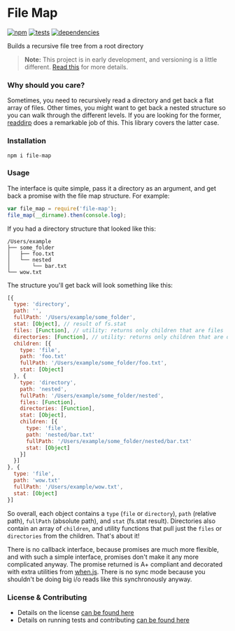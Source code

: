 # File Map

[![npm](http://img.shields.io/npm/v/file-map.svg?style=flat)](https://badge.fury.io/js/file-map) [![tests](http://img.shields.io/travis/jenius/file-map/master.svg?style=flat)](https://travis-ci.org/jenius/file-map) [![dependencies](http://img.shields.io/gemnasium/jenius/file-map.svg?style=flat)](https://gemnasium.com/jenius/file-map)

Builds a recursive file tree from a root directory

> **Note:** This project is in early development, and versioning is a little different. [Read this](http://markup.im/#q4_cRZ1Q) for more details.

### Why should you care?

Sometimes, you need to recursively read a directory and get back a flat array of files. Other times, you might want to get back a nested structure so you can walk through the different levels. If you are looking for the former, [readdirp](https://github.com/thlorenz/readdirp) does a remarkable job of this. This library covers the latter case.

### Installation

`npm i file-map`

### Usage

The interface is quite simple, pass it a directory as an argument, and get back a promise with the file map structure. For example:

```js
var file_map = require('file-map');
file_map(__dirname).then(console.log);
```

If you had a directory structure that looked like this:

```
/Users/example
├── some_folder
│   ├── foo.txt
│   └── nested
│       └── bar.txt
└── wow.txt
```

The structure you'll get back will look something like this:

```js
[{
  type: 'directory',
  path: '',
  fullPath: '/Users/example/some_folder',
  stat: [Object], // result of fs.stat
  files: [Function], // utility: returns only children that are files
  directories: [Function], // utility: returns only children that are dirs
  children: [{
    type: 'file',
    path: 'foo.txt'
    fullPath: '/Users/example/some_folder/foo.txt',
    stat: [Object]
  }, {
    type: 'directory',
    path: 'nested',
    fullPath: '/Users/example/some_folder/nested',
    files: [Function],
    directories: [Function],
    stat: [Object],
    children: [{
      type: 'file',
      path: 'nested/bar.txt'
      fullPath: '/Users/example/some_folder/nested/bar.txt'
      stat: [Object]
    }]
  }]
}, {
  type: 'file',
  path: 'wow.txt'
  fullPath: '/Users/example/wow.txt',
  stat: [Object]
}]
```

So overall, each object contains a `type` (`file` or `directory`), `path` (relative path), `fullPath` (absolute path), and `stat` (fs.stat result). Directories also contain an array of `children`, and utility functions that pull just the `files` or `directories` from the children. That's about it!

There is no callback interface, because promises are much more flexible, and with such a simple interface, promises don't make it any more complicated anyway. The promise returned is A+ compliant and decorated with extra utilities from [when.js](https://github.com/cujojs/when). There is no sync mode because you shouldn't be doing big i/o reads like this synchronously anyway.

### License & Contributing

- Details on the license [can be found here](LICENSE.md)
- Details on running tests and contributing [can be found here](contributing.md)
